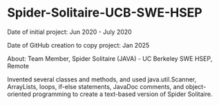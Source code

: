 # Spider-Solitaire-UCB-SWE-HSEP

Date of initial project: Jun 2020 - July 2020

Date of GitHub creation to copy project: Jan 2025

About:
Team Member, Spider Solitaire (JAVA) - UC Berkeley SWE HSEP, Remote


Invented several classes and methods, and used java.util.Scanner, ArrayLists, loops, if-else statements, JavaDoc comments, and object-oriented programming to create a text-based version of Spider Solitaire.
